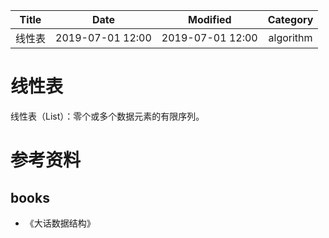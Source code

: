 | Title                | Date             | Modified         | Category          |
|:--------------------:|:----------------:|:----------------:|:-----------------:|
| 线性表            | 2019-07-01 12:00 | 2019-07-01 12:00 | algorithm         |




# 线性表

线性表（List）：零个或多个数据元素的有限序列。







# 参考资料
## books
- 《大话数据结构》



